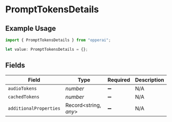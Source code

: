 # PromptTokensDetails

## Example Usage

```typescript
import { PromptTokensDetails } from "opperai";

let value: PromptTokensDetails = {};
```

## Fields

| Field                  | Type                   | Required               | Description            |
| ---------------------- | ---------------------- | ---------------------- | ---------------------- |
| `audioTokens`          | *number*               | :heavy_minus_sign:     | N/A                    |
| `cachedTokens`         | *number*               | :heavy_minus_sign:     | N/A                    |
| `additionalProperties` | Record<string, *any*>  | :heavy_minus_sign:     | N/A                    |